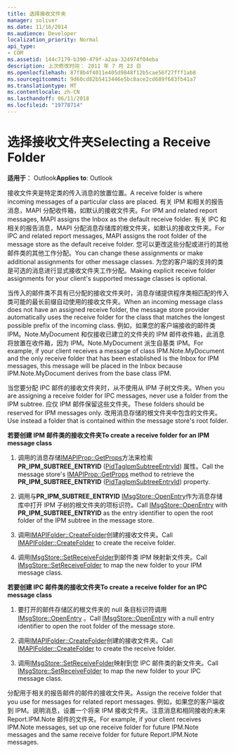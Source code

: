 ```yaml
---
title: 选择接收文件夹
manager: soliver
ms.date: 11/16/2014
ms.audience: Developer
localization_priority: Normal
api_type:
- COM
ms.assetid: 144c7179-b390-479f-a2aa-324974f04eba
description: 上次修改时间： 2011 年 7 月 23 日
ms.openlocfilehash: 87f8b4f4011e405d9848f12b5cae56f27fff1ab8
ms.sourcegitcommit: 9d60cd82b5413446e5bc8ace2cd689f683fb41a7
ms.translationtype: MT
ms.contentlocale: zh-CN
ms.lasthandoff: 06/11/2018
ms.locfileid: "19778714"
---
```

# <a name="selecting-a-receive-folder"></a><span data-ttu-id="4edb2-103">选择接收文件夹</span><span class="sxs-lookup"><span data-stu-id="4edb2-103">Selecting a Receive Folder</span></span>

  
  
<span data-ttu-id="4edb2-104">**适用于**： Outlook</span><span class="sxs-lookup"><span data-stu-id="4edb2-104">**Applies to**: Outlook</span></span> 
  
<span data-ttu-id="4edb2-105">接收文件夹是特定类的传入消息的放置位置。</span><span class="sxs-lookup"><span data-stu-id="4edb2-105">A receive folder is where incoming messages of a particular class are placed.</span></span> <span data-ttu-id="4edb2-106">有关 IPM 和相关的报告消息，MAPI 分配收件箱，如默认的接收文件夹。</span><span class="sxs-lookup"><span data-stu-id="4edb2-106">For IPM and related report messages, MAPI assigns the Inbox as the default receive folder.</span></span> <span data-ttu-id="4edb2-107">有关 IPC 和相关的报告消息，MAPI 分配消息存储库的根文件夹，如默认的接收文件夹。</span><span class="sxs-lookup"><span data-stu-id="4edb2-107">For IPC and related report messages, MAPI assigns the root folder of the message store as the default receive folder.</span></span> <span data-ttu-id="4edb2-108">您可以更改这些分配或进行的其他邮件类的其他工作分配。</span><span class="sxs-lookup"><span data-stu-id="4edb2-108">You can change these assignments or make additional assignments for other message classes.</span></span> <span data-ttu-id="4edb2-109">为您的客户端的支持的类是可选的消息进行显式接收文件夹工作分配。</span><span class="sxs-lookup"><span data-stu-id="4edb2-109">Making explicit receive folder assignments for your client's supported message classes is optional.</span></span>
  
<span data-ttu-id="4edb2-110">当传入的邮件类不具有已分配的接收文件夹时，消息存储提供程序类相匹配的传入类可能的最长前缀自动使用的接收文件夹。</span><span class="sxs-lookup"><span data-stu-id="4edb2-110">When an incoming message class does not have an assigned receive folder, the message store provider automatically uses the receive folder for the class that matches the longest possible prefix of the incoming class.</span></span> <span data-ttu-id="4edb2-111">例如，如果您的客户端接收的邮件类 IPM。Note.MyDocument 和仅接收已建立的文件夹的 IPM 邮件收件箱，此消息将放置在收件箱，因为 IPM。Note.MyDocument 派生自基类 IPM。</span><span class="sxs-lookup"><span data-stu-id="4edb2-111">For example, if your client receives a message of class IPM.Note.MyDocument and the only receive folder that has been established is the Inbox for IPM messages, this message will be placed in the Inbox because IPM.Note.MyDocument derives from the base class IPM.</span></span>
  
<span data-ttu-id="4edb2-112">当您要分配 IPC 邮件的接收文件夹时，从不使用从 IPM 子树文件夹。</span><span class="sxs-lookup"><span data-stu-id="4edb2-112">When you are assigning a receive folder for IPC messages, never use a folder from the IPM subtree.</span></span> <span data-ttu-id="4edb2-113">应仅 IPM 邮件保留这些文件夹。</span><span class="sxs-lookup"><span data-stu-id="4edb2-113">These folders should be reserved for IPM messages only.</span></span> <span data-ttu-id="4edb2-114">改用消息存储的根文件夹中包含的文件夹。</span><span class="sxs-lookup"><span data-stu-id="4edb2-114">Use instead a folder that is contained within the message store's root folder.</span></span> 
  
 <span data-ttu-id="4edb2-115">**若要创建 IPM 邮件类的接收文件夹**</span><span class="sxs-lookup"><span data-stu-id="4edb2-115">**To create a receive folder for an IPM message class**</span></span>
  
1. <span data-ttu-id="4edb2-116">调用的消息存储[IMAPIProp::GetProps](imapiprop-getprops.md)方法来检索**PR_IPM_SUBTREE_ENTRYID** ([PidTagIpmSubtreeEntryId](pidtagipmsubtreeentryid-canonical-property.md)) 属性。</span><span class="sxs-lookup"><span data-stu-id="4edb2-116">Call the message store's [IMAPIProp::GetProps](imapiprop-getprops.md) method to retrieve the **PR_IPM_SUBTREE_ENTRYID** ([PidTagIpmSubtreeEntryId](pidtagipmsubtreeentryid-canonical-property.md)) property.</span></span> 
    
2. <span data-ttu-id="4edb2-117">调用与**PR_IPM_SUBTREE_ENTRYID** [IMsgStore::OpenEntry](imsgstore-openentry.md)作为消息存储库中打开 IPM 子树的根文件夹的项标识符。</span><span class="sxs-lookup"><span data-stu-id="4edb2-117">Call [IMsgStore::OpenEntry](imsgstore-openentry.md) with **PR_IPM_SUBTREE_ENTRYID** as the entry identifier to open the root folder of the IPM subtree in the message store.</span></span> 
    
3. <span data-ttu-id="4edb2-118">调用[IMAPIFolder::CreateFolder](imapifolder-createfolder.md)创建的接收文件夹。</span><span class="sxs-lookup"><span data-stu-id="4edb2-118">Call [IMAPIFolder::CreateFolder](imapifolder-createfolder.md) to create the receive folder.</span></span> 
    
4. <span data-ttu-id="4edb2-119">调用[IMsgStore::SetReceiveFolder](imsgstore-setreceivefolder.md)到邮件类 IPM 映射新文件夹。</span><span class="sxs-lookup"><span data-stu-id="4edb2-119">Call [IMsgStore::SetReceiveFolder](imsgstore-setreceivefolder.md) to map the new folder to your IPM message class.</span></span> 
    
 <span data-ttu-id="4edb2-120">**若要创建 IPC 邮件类的接收文件夹**</span><span class="sxs-lookup"><span data-stu-id="4edb2-120">**To create a receive folder for an IPC message class**</span></span>
  
1. <span data-ttu-id="4edb2-121">要打开的邮件存储区的根文件夹的 null 条目标识符调用[IMsgStore::OpenEntry](imsgstore-openentry.md) 。</span><span class="sxs-lookup"><span data-stu-id="4edb2-121">Call [IMsgStore::OpenEntry](imsgstore-openentry.md) with a null entry identifier to open the root folder of the message store.</span></span> 
    
2. <span data-ttu-id="4edb2-122">调用[IMAPIFolder::CreateFolder](imapifolder-createfolder.md)创建的接收文件夹。</span><span class="sxs-lookup"><span data-stu-id="4edb2-122">Call [IMAPIFolder::CreateFolder](imapifolder-createfolder.md) to create the receive folder.</span></span> 
    
3. <span data-ttu-id="4edb2-123">调用[IMsgStore::SetReceiveFolder](imsgstore-setreceivefolder.md)映射到您 IPC 邮件类的新文件夹。</span><span class="sxs-lookup"><span data-stu-id="4edb2-123">Call [IMsgStore::SetReceiveFolder](imsgstore-setreceivefolder.md) to map the new folder to your IPC message class.</span></span> 
    
<span data-ttu-id="4edb2-124">分配用于相关的报告邮件的邮件的接收文件夹。</span><span class="sxs-lookup"><span data-stu-id="4edb2-124">Assign the receive folder that you use for messages for related report messages.</span></span> <span data-ttu-id="4edb2-125">例如，如果您的客户端收到 IPM。说明消息，设置一个将来 IPM 接收文件夹。注意消息和相同接收的未来 Report.IPM.Note 邮件的文件夹。</span><span class="sxs-lookup"><span data-stu-id="4edb2-125">For example, if your client receives IPM.Note messages, set up one receive folder for future IPM.Note messages and the same receive folder for future Report.IPM.Note messages.</span></span>
  

